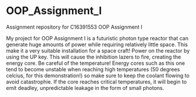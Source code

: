 # OOP_Assignment_I
Assignment repository for C16391553 OOP Assignment I

My project for OOP Assignment I is a futuristic photon type reactor that can generate huge amounts of power while requiring relatively little space.
This make it a very suitable installation for a space craft! Power on the reactor by using the UP key. This will cause the inhibition lazers to fire,
creating the energy core. Be careful of the temperature! Energy cores such as this one tend to become unstable when reaching high temperatures (50 degrees
celcius, for this demonstration!) so make sure to keep the coolant flowing to avoid catastrophie. If the core reaches critical temperatures, it will begin
to emit deadley, unpredictable leakage in the form of small photons.